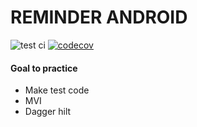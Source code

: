 # REMINDER ANDROID
![test ci](https://github.com/skaengus2012/REMINDER_ANDROID/actions/workflows/push_pr_to_master.yml/badge.svg)
[![codecov](https://codecov.io/gh/skaengus2012/REMINDER_ANDROID/branch/master/graph/badge.svg?token=31W07QTNPW)](https://codecov.io/gh/skaengus2012/REMINDER_ANDROID)

#### Goal to practice
* Make test code
* MVI 
* Dagger hilt
